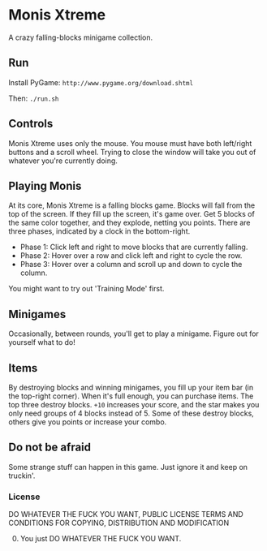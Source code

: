 # Monis Xtreme

A crazy falling-blocks minigame collection.


## Run

Install PyGame: `http://www.pygame.org/download.shtml`

Then: `./run.sh`


## Controls

Monis Xtreme uses only the mouse. You mouse must have both left/right buttons and a scroll wheel.
Trying to close the window will take you out of whatever you're currently doing.


## Playing Monis

At its core, Monis Xtreme is a falling blocks game.
Blocks will fall from the top of the screen. If they fill up the screen, it's game over.
Get 5 blocks of the same color together, and they explode, netting you points.
There are three phases, indicated by a clock in the bottom-right.

* Phase 1: Click left and right to move blocks that are currently falling.
* Phase 2: Hover over a row and click left and right to cycle the row.
* Phase 3: Hover over a column and scroll up and down to cycle the column.

You might want to try out 'Training Mode' first.


## Minigames

Occasionally, between rounds, you'll get to play a minigame.
Figure out for yourself what to do!


## Items

By destroying blocks and winning minigames, you fill up your item bar (in the top-right corner).
When it's full enough, you can purchase items.
The top three destroy blocks.
`+10` increases your score, and the star makes you only need groups of 4 blocks instead of 5.
Some of these destroy blocks, others give you points or increase your combo.


## Do not be afraid

Some strange stuff can happen in this game. Just ignore it and keep on truckin'.


### License

DO WHATEVER THE FUCK YOU WANT, PUBLIC LICENSE
TERMS AND CONDITIONS FOR COPYING, DISTRIBUTION AND MODIFICATION

0. You just DO WHATEVER THE FUCK YOU WANT.
